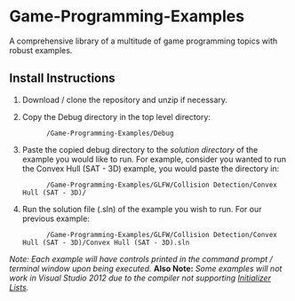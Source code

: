 # Game-Programming-Examples
A comprehensive library of a multitude of game programming topics with robust examples.
## Install Instructions
1. Download / clone the repository and unzip if necessary.
2. Copy the Debug directory in the top level directory:

      ```
            /Game-Programming-Examples/Debug
      ```
      
3. Paste the copied debug directory to the *solution directory* of the example you would like to run. For example, consider you wanted to run the Convex Hull (SAT - 3D) example, you would paste the directory in:

      ```
            /Game-Programming-Examples/GLFW/Collision Detection/Convex Hull (SAT - 3D)/
      ```
      
4. Run the solution file (.sln) of the example you wish to run. For our previous example:

      ```
            /Game-Programming-Examples/GLFW/Collision Detection/Convex Hull (SAT - 3D)/Convex Hull (SAT - 3D).sln
      ```
      
*Note: Each example will have controls printed in the command prompt / terminal window upon being executed.*
**Also Note:** *Some examples will not work in Visual Studio 2012 due to the compiler not supporting [Initializer Lists](https://msdn.microsoft.com/en-us/library/vstudio/hh567368(v=vs.120).aspx).*

